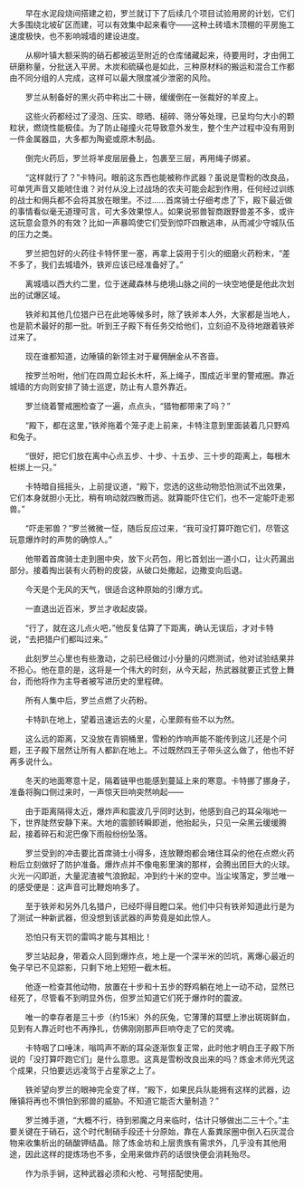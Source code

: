 　　早在水泥段烧间搭建之初，罗兰就订下了后续几个项目试验用房的计划，它们大多围绕北坡矿区而建，可以有效集中起来看守——这种土砖墙木顶棚的平房施工速度极快，也不影响城墙的建设进度。

　　从柳叶镇大额采购的硝石都被运至附近的仓库储藏起来，待要用时，才由佣工研磨称量，分批送入平房。木炭和硫磺也是如此，三种原材料的搬运和混合工作都由不同分组的人完成，这样可以最大限度减少泄密的风险。

　　罗兰从制备好的黑火药中称出二十磅，缓缓倒在一张裁好的羊皮上。

　　这些火药都经过了浸泡、压实、晾晒、槌碎、筛分等处理，已呈均匀大小的颗粒状，燃烧性能极佳。为了防止碰撞火花导致意外发生，整个生产过程中没有用到一件金属器皿，大多都为陶瓷或原木制品。

　　倒完火药后，罗兰将羊皮层层叠上，包裹至三层，再用绳子绑紧。

　　“这样就行了？”卡特问。眼前这东西也能被称作武器？虽说是雪粉的改良品，可单凭声音又能唬住谁？对付从没上过战场的农夫可能会起到作用，任何经过训练的战士和佣兵都不会将其放在眼里。不过……首席骑士仔细考虑了下，殿下最近做的事情看似毫无道理可言，可大多效果惊人。如果说邪兽智商跟野兽差不多，或许这玩意会意外的有效？比如一声暴鸣使它们受到惊吓四散逃串，从而减少守城队伍的压力之类。

　　罗兰把包好的火药往卡特怀里一塞，再拿上袋用于引火的细磨火药粉末，“差不多了，我们去城墙外，铁斧应该已经准备好了。”

　　离城墙以西大约二里，位于迷藏森林与绝境山脉之间的一块空地便是他此次划出的试爆区域。

　　铁斧和其他几位猎户已在此地等候多时，除了铁斧本人外，大家都是当地人，也是箭术最好的那一批。听到王子殿下有任务交给他们，立刻迫不及待地跟着铁斧过来了。

　　现在谁都知道，边陲镇的新领主对于雇佣酬金从不吝啬。

　　按罗兰吩咐，他们在四周立起长木杆，系上绳子，围成近半里的警戒圈。靠近城墙的方向则安排了骑士巡逻，防止有人意外靠近。

　　罗兰绕着警戒圈检查了一遍，点点头，“猎物都带来了吗？”

　　“殿下，都在这里，”铁斧拖着个笼子走上前来，卡特注意到里面装着几只野鸡和兔子。

　　“很好，把它们放在离中心点五步、十步、十五步、三十步的距离上，每根木桩绑上一只。”

　　卡特暗自摇摇头，上前提议道，“殿下，您选的这些动物恐怕测试不出效果，它们本身就胆小无比，稍有响动就四散而逃。就算能吓住它们，也不一定能吓走邪兽。”

　　“吓走邪兽？”罗兰微微一怔，随后反应过来，“我可没打算吓跑它们，尽管这玩意爆炸时的声势的确惊人。”

　　他带着首席骑士走到圈中央，放下火药包，用匕首划出一道小口，让火药漏出部分。接着掏出装有火药粉的皮袋，从破口处撒起，边撒变向后退。

　　今天是个无风的天气，很适合这种原始的引爆方式。

　　一直退出近百米，罗兰才收起皮袋。

　　“行了，就在这儿点火吧，”他反复估算了下距离，确认无误后，才对卡特说，“去把猎户们都叫过来。”

　　此刻罗兰心里也有些激动，之前已经做过小分量的闪燃测试，他对试验结果并不担心。他在意的是，这将是一个伟大的时刻，从今天起，热武器就要正式登上舞台，而他将作为主导者被写进历史的里程碑。

　　所有人集中后，罗兰点燃了火药粉。

　　卡特趴在地上，望着迅速远去的火星，心里颇有些不以为然。

　　这么远的距离，又没放在青铜桶里，雪粉的炸响声能不能传到这儿还是个问题，王子殿下居然让所有人都趴在地上。不过既然四王子带头这么做了，他也不好再多说什么。

　　冬天的地面寒意十足，隔着链甲也能感到蔓延上来的寒意。卡特挪了挪身子，准备将胸口侧过来时，一声惊天巨响突然响起——

　　由于距离隔得太近，爆炸声和震波几乎同时达到，他感到自己的耳朵嗡地一下，世界陡然安静下来。大地的震颤转瞬即逝，他抬起头，只见一朵黑云缓缓腾起，接着碎石和泥巴像下雨般纷纷坠落。

　　罗兰受到的冲击要比首席骑士小得多，连放鞭炮都会堵住耳朵的他在点燃火药粉后立刻做好了防护准备。爆炸点并不像电影里演的那样，会腾出团巨大的火球。火光一闪即逝，大量泥渣被气浪掀起，冲到约十米的空中。当尘埃落定，罗兰唯一的感受便是：这声音可比鞭炮响多了。

　　至于铁斧和另外几名猎户，已经吓得目瞪口呆。他们中只有铁斧知道此行是为了测试一种新武器，但没想到该武器的声势竟是如此惊人。

　　恐怕只有天罚的雷鸣才能与其相比！

　　罗兰站起身，带着众人回到爆炸点，地上是一个深半米的凹坑，离爆心最近的兔子早已不见踪影，只剩下地上短短一截木桩。

　　他逐一检查其他动物，放置在十步和十五步的野鸡躺在地上一动不动，显然已经死了，尽管看不到明显外伤，但罗兰知道它们死于爆炸时的震波。

　　唯一的幸存者是三十步（约15米）外的灰兔，它薄薄的耳壁上渗出斑斑鲜血，见到有人靠近时也不再挣扎，仿佛刚刚那声巨响夺走了它的灵魂。

　　卡特咽了口唾沫，嗡鸣声不断的耳朵逐渐恢复正常，此时他才明白王子殿下所说的「没打算吓跑它们」是什么意思。这真是雪粉改良出来的吗？炼金术师光凭这个成果，只怕要远远凌驾于占星家之上了。

　　铁斧望向罗兰的眼神完全变了样，“殿下，如果民兵队能拥有这样的武器，边陲镇将再也不惧怕到邪兽的威胁。不知道它能否大量制造？”

　　罗兰摊手道，“大概不行，待到邪魔之月来临时，估计只够做出二三十个。”主要关键在于硝石，这个时代制硝手段还十分原始，靠在人畜粪尿圈中倒入石灰混合物来收集析出的硝酸钾结晶。除了炼金坊和上层贵族有需求外，几乎没有其他用途，因此这样的提炼场也不多，全用来做炸药的话很快便会消耗殆尽。

　　作为杀手锏，这种武器必须和火枪、弓弩搭配使用。
